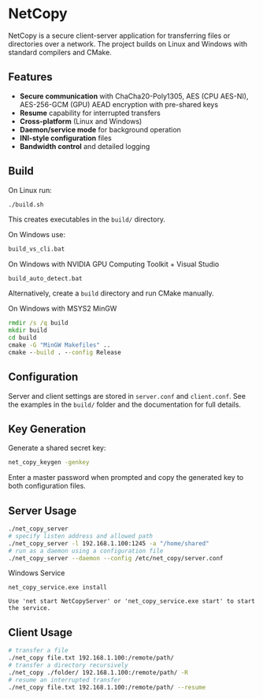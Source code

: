 # NetCopy

NetCopy is a secure client-server application for transferring files or directories over a network. The project builds on Linux and Windows with standard compilers and CMake.

## Features
- **Secure communication** with ChaCha20-Poly1305, AES (CPU AES-NI), AES-256-GCM (GPU) AEAD encryption with pre-shared keys
- **Resume** capability for interrupted transfers
- **Cross-platform** (Linux and Windows)
- **Daemon/service mode** for background operation
- **INI-style configuration** files
- **Bandwidth control** and detailed logging

## Build
On Linux run:
```bash
./build.sh
```
This creates executables in the `build/` directory.

On Windows use:
```cmd (Visual Studio Build System)
build_vs_cli.bat
```
On Windows with NVIDIA GPU Computing Toolkit + Visual Studio
```
build_auto_detect.bat
```

Alternatively, create a `build` directory and run CMake manually.

On Windows with MSYS2 MinGW
```cmd
rmdir /s /q build
mkdir build
cd build
cmake -G "MinGW Makefiles" ..
cmake --build . --config Release
```

## Configuration
Server and client settings are stored in `server.conf` and `client.conf`. See the examples in the `build/` folder and the documentation for full details.

## Key Generation
Generate a shared secret key:
```bash
net_copy_keygen -genkey
```
Enter a master password when prompted and copy the generated key to both configuration files.

## Server Usage
```bash
./net_copy_server
# specify listen address and allowed path
./net_copy_server -l 192.168.1.100:1245 -a "/home/shared"
# run as a daemon using a configuration file
./net_copy_server --daemon --config /etc/net_copy/server.conf
```

Windows Service
```
net_copy_service.exe install

Use 'net start NetCopyServer' or 'net_copy_service.exe start' to start the service.
```

## Client Usage
```bash
# transfer a file
./net_copy file.txt 192.168.1.100:/remote/path/
# transfer a directory recursively
./net_copy ./folder/ 192.168.1.100:/remote/path/ -R
# resume an interrupted transfer
./net_copy file.txt 192.168.1.100:/remote/path/ --resume
```

